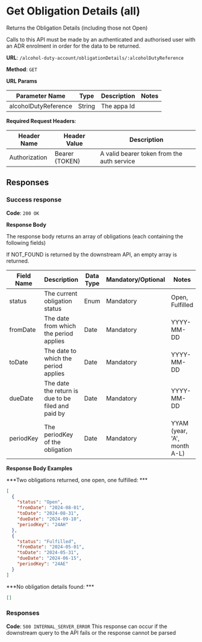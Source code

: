 # Get Obligation Details (all)

Returns the Obligation Details (including those not Open)

Calls to this API must be made by an authenticated and authorised user with an ADR enrolment in order for the data to be returned.

**URL**: `/alcohol-duty-account/obligationDetails/:alcoholDutyReference`

**Method**: `GET`

**URL Params**

| Parameter Name        | Type   | Description  | Notes      |
|-----------------------|--------|--------------|------------|
| alcoholDutyReference  | String |  The appa Id |            |

**Required Request Headers**:

| Header Name   | Header Value   | Description                                |
|---------------|----------------|--------------------------------------------|
| Authorization | Bearer {TOKEN} | A valid bearer token from the auth service |

## Responses

### Success response

**Code**: `200 OK`

**Response Body**

The response body returns an array of obligations (each containing the following fields)

If NOT_FOUND is returned by the downstream API, an empty array is returned.

| Field Name | Description                                        | Data Type | Mandatory/Optional | Notes                       |
|------------|----------------------------------------------------|-----------|--------------------|-----------------------------|
| status     | The current obligation status                      | Enum      | Mandatory          | Open, Fulfilled             |
| fromDate   | The date from which the period applies             | Date      | Mandatory          | YYYY-MM-DD                  |
| toDate     | The date to which the period applies               | Date      | Mandatory          | YYYY-MM-DD                  |
| dueDate    | The date the return is due to be filed and paid by | Date      | Mandatory          | YYYY-MM-DD                  |
| periodKey  | The periodKey of the obligation                    | Date      | Mandatory          | YYAM (year, 'A', month A-L) |

**Response Body Examples**

***Two obligations returned, one open, one fulfilled: ***

```json
[
  {
    "status": "Open",
    "fromDate": "2024-08-01",
    "toDate": "2024-08-31",
    "dueDate": "2024-09-10",
    "periodKey": "24AH"
  },
  {
    "status": "Fulfilled",
    "fromDate": "2024-05-01",
    "toDate": "2024-05-31",
    "dueDate": "2024-06-15",
    "periodKey": "24AE"
  }
]
```

***No obligation details found: ***

```json
[]
```

### Responses
**Code**: `500 INTERNAL_SERVER_ERROR`
This response can occur if the downstream query to the API fails or the response cannot be parsed
